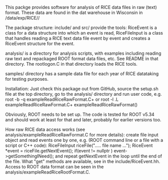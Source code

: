 
This packge provides software for analysis of RICE data files in raw (text)
format. These data are found in the dat warehouse in Wisconsin in
   /data/exp/RICE/<year>/

The package structure:
  include/ and src/ provide the tools: RiceEvent is a class for a data structure
  into which an event is read, 
  RiceFileInput is a class that handles reading a RICE text data file event
  by event and creates a RiceEvent structure for the event.

  analysis/ is a directory for analysis scripts, with examples including
  reading raw text and repackaged ROOT format data files, etc. See README
  in that directory.
     The rootlogon.C in that directory loads the RICE tools.

  samples/ directory has a sample data file for each year of RICE datataking
  for testing purposes.

Installation:
  Just check this package out from GitHub, source the setup.sh file at the top
directory, go to the analysis/ directory and
  run user code, e.g.
    root -b -q exampleReadRiceRawFormat.C+
  or
    root -l
    .L exampleReadRiceRawFormat.C+
    exampleReadRiceRawFormat()
 
  Obviously, ROOT needs to be set up. The code is tested for ROOT v5.34 and should
  work at least for that and later, probably for earlier versions too.

How raw RICE data access works (see analysis/exampleReadRiceRawFormat.C for more details):
create file input object and read events one by one, e.g. (ROOT command line
or a file with a script or C++ code):
   RiceFileInput riceFile("..... file name ...");
   RiceEvent *event = riceFile.getNextEvent();
   if(event != nullptr )
        event->getSomethingINeed();
and repeat getNextEvent in the loop until the end of the file.
What "get" methods are available, see in the include/RiceEvent.hh.
   Access to ROOT data format can be seen in the analysis/exampleReadRiceRootFormat.C.

